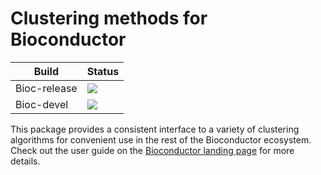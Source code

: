 # Clustering methods for Bioconductor

|Build|Status|
|-----|----|
| Bioc-release | [![](http://bioconductor.org/shields/build/release/bioc/bluster.svg)](http://bioconductor.org/checkResults/release/bioc-LATEST/bluster) |
| Bioc-devel   | [![](http://bioconductor.org/shields/build/devel/bioc/bluster.svg)](http://bioconductor.org/checkResults/devel/bioc-LATEST/bluster) | 

This package provides a consistent interface to a variety of clustering algorithms for convenient use in the rest of the Bioconductor ecosystem.
Check out the user guide on the [Bioconductor landing page](https://bioconductor.org/packages/devel/bioc/html/bluster.html) for more details.
